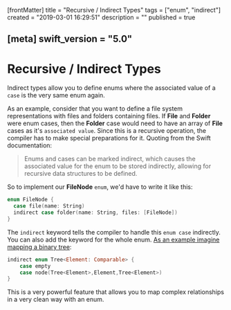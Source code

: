 [frontMatter]
title = "Recursive / Indirect Types"
tags = ["enum", "indirect"]
created = "2019-03-01 16:29:51"
description = ""
published = true

[meta]
swift_version = "5.0"
---

# Recursive / Indirect Types

Indirect types allow
you to define enums where the associated value of a `case` is the very
same enum again. 

As an example, consider that you want to define a file
system representations with files and folders containing files. If
**File** and **Folder** were enum cases, then the **Folder** case would
need to have an array of **File** cases as it\'s `associated value`. Since
this is a recursive operation, the compiler has to make special
preparations for it. Quoting from the Swift documentation:

> Enums and cases can be marked indirect, which causes the associated
> value for the enum to be stored indirectly, allowing for recursive
> data structures to be defined.

So to implement our **FileNode** `enum`, we\'d have to write it like
this:

``` Swift
enum FileNode {
  case file(name: String)
  indirect case folder(name: String, files: [FileNode])
}
```

The `indirect` keyword tells the compiler to handle this `enum case`
indirectly. You can also add the keyword for the whole enum. [As an
example imagine mapping a binary
tree](http://airspeedvelocity.net/2015/07/22/a-persistent-tree-using-indirect-enums-in-swift/):

``` Swift
indirect enum Tree<Element: Comparable> {
    case empty
    case node(Tree<Element>,Element,Tree<Element>)
}
```

This is a very powerful feature that allows you to map complex
relationships in a very clean way with an enum.

